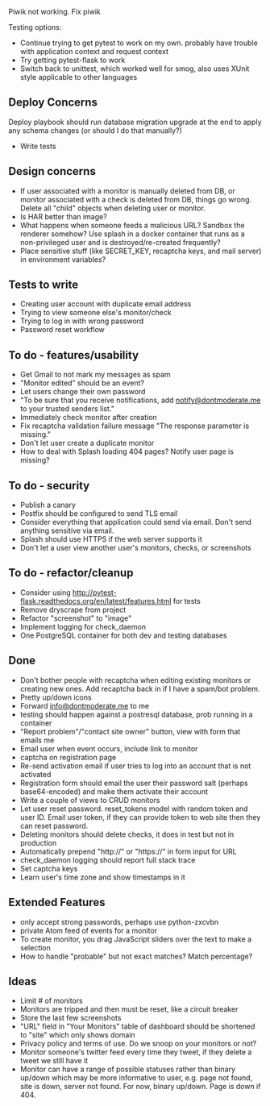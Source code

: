 Piwik not working. Fix piwik

Testing options:
- Continue trying to get pytest to work on my own. probably have trouble with application context and request context
- Try getting pytest-flask to work
- Switch back to unittest, which worked well for smog, also uses XUnit style applicable to other languages

## Deploy Concerns
Deploy playbook should run database migration upgrade at the end to apply any schema changes (or should I do that manually?)

- Write tests

## Design concerns
- If user associated with a monitor is manually deleted from DB, or monitor associated with a check is deleted from DB, things go wrong. Delete all "child" objects when deleting user or monitor.
- Is HAR better than image?
- What happens when someone feeds a malicious URL? Sandbox the renderer somehow? Use splash in a docker container that runs as a non-privileged user and is destroyed/re-created frequently?
- Place sensitive stuff (like SECRET_KEY, recaptcha keys, and mail server) in environment variables?

## Tests to write
- Creating user account with duplicate email address
- Trying to view someone else's monitor/check
- Trying to log in with wrong password
- Password reset workflow

## To do - features/usability
- Get Gmail to not mark my messages as spam
- "Monitor edited" should be an event?
- Let users change their own password
- "To be sure that you receive notifications, add notify@dontmoderate.me to your trusted senders list."
- Immediately check monitor after creation
- Fix recaptcha validation failure message "The response parameter is missing."
- Don't let user create a duplicate monitor
- How to deal with Splash loading 404 pages? Notify user page is missing?

## To do - security
- Publish a canary
- Postfix should be configured to send TLS email
- Consider everything that application could send via email. Don't send anything sensitive via email.
- Splash should use HTTPS if the web server supports it
- Don't let a user view another user's monitors, checks, or screenshots

## To do - refactor/cleanup
- Consider using http://pytest-flask.readthedocs.org/en/latest/features.html for tests
- Remove dryscrape from project
- Refactor "screenshot" to "image"
- Implement logging for check_daemon
- One PostgreSQL container for both dev and testing databases

## Done
- Don't bother people with recaptcha when editing existing monitors or creating new ones. Add recaptcha back in if I have a spam/bot problem.
- Pretty up/down icons
- Forward info@dontmoderate.me to me
- testing should happen against a postresql database, prob running in a container
- "Report problem"/"contact site owner" button, view with form that emails me
- Email user when event occurs, include link to monitor
- captcha on registration page
- Re-send activation email if user tries to log into an account that is not activated
- Registration form should email the user their password salt (perhaps base64-encoded) and make them activate their account
- Write a couple of views to CRUD monitors
- Let user reset password. reset_tokens model with random token and user ID. Email user token, if they can provide token to web site then they can reset password.
- Deleting monitors should delete checks, it does in test but not in production
- Automatically prepend "http://" or "https://" in form input for URL
- check_daemon logging should report full stack trace
- Set captcha keys
- Learn user's time zone and show timestamps in it

## Extended Features
- only accept strong passwords, perhaps use python-zxcvbn
- private Atom feed of events for a monitor
- To create monitor, you drag JavaScript sliders over the text to make a selection
- How to handle "probable" but not exact matches? Match percentage?

## Ideas
- Limit # of monitors
- Monitors are tripped and then must be reset, like a circuit breaker
- Store the last few screenshots
- "URL" field in "Your Monitors" table of dashboard should be shortened to "site" which only shows domain
- Privacy policy and terms of use. Do we snoop on your monitors or not?
- Monitor someone's twitter feed every time they tweet, if they delete a tweet we still have it
- Monitor can have a range of possible statuses rather than binary up/down which may be more informative to user, e.g. page not found, site is down, server not found. For now, binary up/down. Page is down if 404.